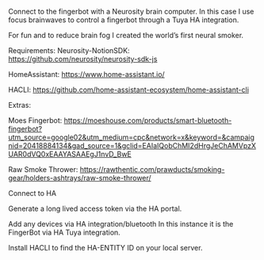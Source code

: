 Connect to the fingerbot with a Neurosity brain computer. In this case I use focus brainwaves to control a fingerbot through a Tuya HA integration. 

For fun and to reduce brain fog I created the world’s first neural smoker. 

Requirements:
Neurosity-NotionSDK: https://github.com/neurosity/neurosity-sdk-js 

HomeAssistant: https://www.home-assistant.io/

HACLI: https://github.com/home-assistant-ecosystem/home-assistant-cli

Extras: 

Moes Fingerbot: https://moeshouse.com/products/smart-bluetooth-fingerbot?utm_source=google02&utm_medium=cpc&network=x&keyword=&campaignid=20418884134&gad_source=1&gclid=EAIaIQobChMI2dHrgJeChAMVpzXUAR0dVQ0xEAAYASAAEgJ1nvD_BwE

Raw Smoke Thrower:
https://rawthentic.com/prawducts/smoking-gear/holders-ashtrays/raw-smoke-thrower/


Connect to HA

Generate a long lived access token via the HA portal. 

Add any devices via HA integration/bluetooth
In this instance it is the FingerBot via HA Tuya integration. 

Install HACLI to find the HA-ENTITY ID on your local server. 


 
